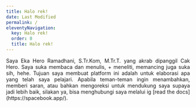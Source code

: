 ```yaml
---
title: Halo rek!
date: Last Modified 
permalink: /
eleventyNavigation:
  key: Halo rek!
  order: 0
  title: Halo rek!
---
```

<p align="justify">Saya Eka Hero Ramadhani, S.Tr.Kom, M.Tr.T. yang akrab dipanggil Cak Hero. Saya suka membaca dan menulis, + meneliti, memancing juga suka sih, hehe. Tujuan saya membuat platform ini adalah untuk elaborasi apa yang telah saya pelajari. Apabila teman-teman ingin menambahkan, memberi saran, atau bahkan mengoreksi untuk mendukung saya supaya jadi lebih baik, silakan ya, bisa menghubungi saya melalui ig [read the docs](https://spacebook.app/).</p>
